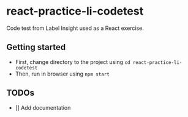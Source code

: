 # react-practice-li-codetest

Code test from Label Insight used as a React exercise.

## Getting started

+ First, change directory to the project using `cd react-practice-li-codetest`
+ Then, run in browser using `npm start`

## TODOs
- [] Add documentation
